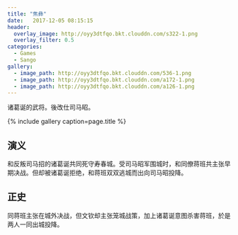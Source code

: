 ```yaml
---
title: "焦彝"
date:   2017-12-05 08:15:15
header:
  overlay_image: http://oyy3dtfqo.bkt.clouddn.com/s322-1.png
  overlay_filter: 0.5
categories:
  - Games
  - Sango
gallery:
  - image_path: http://oyy3dtfqo.bkt.clouddn.com/536-1.png
  - image_path: http://oyy3dtfqo.bkt.clouddn.com/a172-1.png
  - image_path: http://oyy3dtfqo.bkt.clouddn.com/a126-1.png
---
```


诸葛诞的武将。後改仕司马昭。

{% include gallery caption=page.title %}

## 演义

和反叛司马招的诸葛诞共同死守寿春城。受司马昭军围城时，和同僚蒋班共主张早期决战。但却被诸葛诞拒绝，和蒋班双双逃城而出向司马昭投降。

## 正史

同蒋班主张在城外决战，但文钦却主张笼城战策，加上诸葛诞意图杀害蒋班，於是两人一同出城投降。